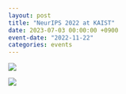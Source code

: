 ```yaml
---
layout: post
title: "NeurIPS 2022 at KAIST"
date: 2023-07-03 00:00:00 +0900
event-date: "2022-11-22"
categories: events
---
```


![]({{site.baseurl}}/assets/news/20221122_NeurIPS-KAIST_poster.jpg)

![]({{site.baseurl}}/assets/news/20221122_NeurIPS-KAIST_poster-1.jpg)
